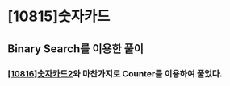 # [10815]숫자카드

## Binary Search를 이용한 풀이

### [[10816]숫자카드2](https://github.com/bosl95/Algorithm/tree/master/BINARY%20SEARCH/%5B10816%5D%EC%88%AB%EC%9E%90%20%EC%B9%B4%EB%93%9C2)와 마찬가지로 Counter를 이용하여 풀었다.